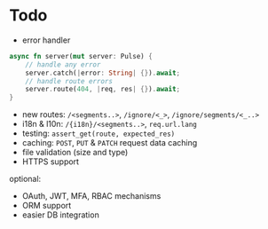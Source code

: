 # Todo

- error handler

```rust 
async fn server(mut server: Pulse) {
    // handle any error
    server.catch(|error: String| {}).await;
    // handle route errors
    server.route(404, |req, res| {}).await;
}
```

- new routes: `/<segments..>`, `/ignore/<_>`, `/ignore/segments/<_..>`
- i18n & l10n: `/{i18n}/<segments..>`, `req.url.lang`
- testing: `assert_get(route, expected_res)`
- caching: `POST`, `PUT` & `PATCH` request data caching
- file validation (size and type)
- HTTPS support

optional:

- OAuth, JWT, MFA, RBAC mechanisms
- ORM support
- easier DB integration
